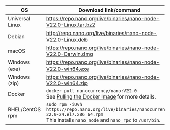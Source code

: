| OS | Download link/command | Verification |
|----|---------------|-|
| Universal Linux | https://repo.nano.org/live/binaries/nano-node-V22.0-Linux.tar.bz2 | [SHA256 Checksum](https://repo.nano.org/live/binaries/nano-node-V22.0-Linux.tar.bz2.sha256) |
| Debian | http://repo.nano.org/live/binaries/nano-node-V22.0-Linux.deb | [SHA256 Checksum](https://repo.nano.org/live/binaries/nano-node-V22.0-Linux.deb.sha256) |
| macOS | https://repo.nano.org/live/binaries/nano-node-V22.0-Darwin.dmg | [SHA256 Checksum](https://s3.us-east-2.amazonaws.com/repo.nano.org/live/binaries/nano-node-V22.0-Darwin.dmg.sha256) |
| Windows (exe) | https://repo.nano.org/live/binaries/nano-node-V22.0-win64.exe | [SHA256 Checksum](https://repo.nano.org/live/binaries/nano-node-V22.0-win64.exe.sha256) |
| Windows (zip) | https://repo.nano.org/live/binaries/nano-node-V22.0-win64.zip | [SHA256 Checksum](https://repo.nano.org/live/binaries/nano-node-V22.0-win64.zip.sha256) |
| Docker | `docker pull nanocurrency/nano:V22.0`<br />See [Pulling the Docker Image](/running-a-node/node-setup/#pulling-the-docker-image) for more details. | |
| RHEL/CentOS rpm | `sudo rpm -iUvh https://repo.nano.org/live/binaries/nanocurrency-22.0-24.el7.x86_64.rpm`<br />This installs `nano_node` and `nano_rpc` to `/usr/bin`. | [SHA256 Checksum](https://repo.nano.org/live/binaries/nanocurrency-22.0-24.el7.x86_64.rpm.sha256) |
